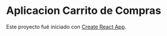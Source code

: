 # Aplicacion Carrito de Compras

Este proyecto fué iniciado con [Create React App](https://github.com/facebook/create-react-app).

